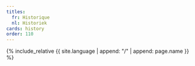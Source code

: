 ```yaml
---
titles:
  fr: Historique
  nl: Historiek
cards: history
order: 110
---
```

{% include_relative {{ site.language | append: "/" | append: page.name }} %}
